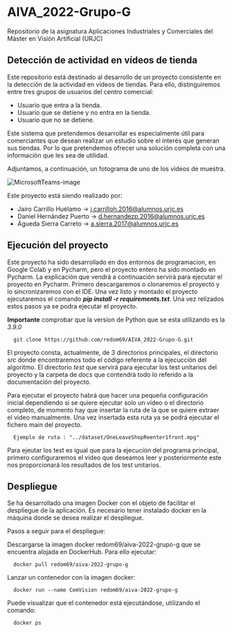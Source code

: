 # AIVA_2022-Grupo-G
Repositorio de la asignatura Aplicaciones Industriales y Comerciales del Máster en Visión Artificial (URJC)

## Detección de actividad en vídeos de tienda
Este repositorio está destinado al desarrollo de un proyecto consistente en la detección de la actividad en vídeos de tiendas. Para ello, distinguiremos entre tres grupos de usuarios del centro comercial:
  - Usuario que entra a la tienda.
  - Usuario que se detiene y no entra en la tienda.
  - Usuario que no se detiene.

Este sistema que pretendemos desarrollar es especialmente útil para comerciantes que desean realizar un estudio sobre el interés que generan sus tiendas. Por lo que pretendemos ofrecer una solución completa con una información que les sea de utilidad.

Adjuntamos, a continuación, un fotograma de uno de los vídeos de muestra.

![MicrosoftTeams-image](https://user-images.githubusercontent.com/50777475/159759097-5dd14399-462b-469c-906b-d2053bc64d24.png)


Este proyecto está siendo realizado por: 
  - Jairo Carrillo Huélamo &#8594; j.carrilloh.2016@alumnos.urjc.es
  - Daniel Hernández Puerto &#8594; d.hernandezp.2016@alumnos.urjc.es
  - Águeda Sierra Carreto &#8594; a.sierra.2017@alumnos.urjc.es


## Ejecución del proyecto

Este proyecto ha sido desarrollado en dos entornos de programacion, en Google Colab y en Pycharm, pero el proyecto entero ha sido montado en Pycharm. La explicación que vendrá a continuación servirá para ejecutar el proyecto en Pycharm. Primero descargaremos o clonaremos el proyecto y lo sincronizaremos con el IDE. Una vez listo y montado el proyecto ejecutaremos el comando ***pip install -r requirements.txt***. Una vez relizados estos pasos ya se podra ejecutar el proyecto. 

**Importante** comprobar que la version de Python que se esta utilizando es la *3.9.0*

~~~
  git clone https://github.com/redom69/AIVA_2022-Grupo-G.git
~~~ 

El proyecto consta, actualmente, de 3 directorios principales, el directorio *src* donde encontraremos todo el código referente a la ejecucción del algoritmo. El directorio *test* que servirá para ejecutar los test unitarios del proyecto y la carpeta de *docs* que contendrá todo lo referido a la documentación del proyecto.

Para ejecutar el proyecto habrá que hacer una pequeña configuración inicial dependiendo si se quiere ejecutar solo un vídeo o el directorio completo, de momento hay que insertar la ruta de la que se quiere extraer el video manualmente. Una vez insertada esta ruta ya se podrá ejecutar el fichero main del proyecto.

~~~
  Ejemplo de ruta : "../dataset/OneLeaveShopReenter1front.mpg"
~~~ 

Para ejeutar los test es igual que para la ejecución del programa principal, primero configuraremos el video que deseamos leer y posteriormente este nos proporcionará los resultados de los test unitarios.


## Despliegue

Se ha desarrollado una imagen Docker con el objeto de facilitar el despliegue de la aplicación. Es necesario tener instalado docker en la máquina donde se desea realizar el despliegue.

Pasos a seguir para el despliegue:

Descargarse la imagen docker redom69/aiva-2022-grupo-g que se encuentra alojada en DockerHub. Para ello ejecutar:

~~~
  docker pull redom69/aiva-2022-grupo-g
~~~ 

Lanzar un contenedor con la imagen docker:

~~~
  docker run --name ComVision redom69/aiva-2022-grupo-g   
~~~ 

Puede visualizar que el contenedor está ejecutándose, utilizando el comando:

~~~
  docker ps
~~~ 
